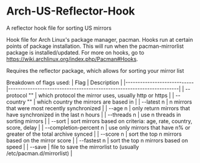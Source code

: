 # Arch-US-Reflector-Hook
A reflector hook file for sorting US mirrors

Hook file for Arch Linux's package manager, pacman.
Hooks run at certain points of package installation.  This will run when the pacman-mirrorlist package is installed/updated.
For more on hooks, go to https://wiki.archlinux.org/index.php/Pacman#Hooks.

Requires the reflector package, which allows for sorting your mirror list

Breakdown of flags used:
  | Flag                       | Description                                                          |
  |----------------------------|----------------------------------------------------------------------|
  | --protocol "<protocol>"    | which protocol the mirror uses, usually http or https                |
  | --country "<country name>" | which country the mirrors are based in                               |
  | --latest n                 | n mirrors that were most recently synchronized                       |
  | --age n                    | only return mirrors that have synchronized in the last n hours       |
  | --threads n                | use n threads in sorting mirrors                                     |
  | --sort                     | sort mirrors based on criteria: age, rate, country, score, delay     |
  | --completion-percent n     | use only mirrors that have n% or greater of the total archive synced |
  | --score n                  | sort the top n mirrors based on the mirror score                     |
  | --fastest n                | sort the top n mirrors based on speed                                |
  | --save                     | file to save the mirrorlist to (usually /etc/pacman.d/mirrorlist)    |
